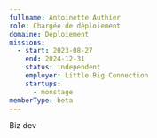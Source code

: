 ```yaml
---
fullname: Antoinette Authier
role: Chargée de déploiement
domaine: Déploiement
missions:
  - start: 2023-08-27
    end: 2024-12-31
    status: independent
    employer: Little Big Connection
    startups:
      - monstage
memberType: beta
---
```

Biz dev